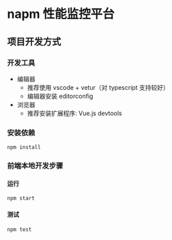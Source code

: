 # napm 性能监控平台

## 项目开发方式

### 开发工具

* 编辑器
    * 推荐使用 vscode + vetur（对 typescript 支持较好）
    * 编辑器安装 editorconfig
* 浏览器
    * 推荐安装扩展程序: Vue.js devtools

### 安装依赖

```shell
npm install
```

### 前端本地开发步骤

#### 运行

```shell
npm start
```

#### 测试

```shell
npm test
```
